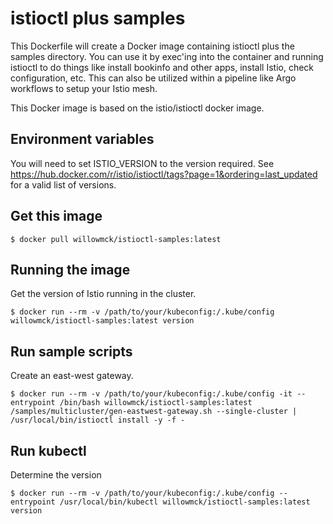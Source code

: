 # istioctl plus samples
This Dockerfile will create a Docker image containing istioctl plus the samples directory.  You can use it by exec'ing into the container and running istioctl to do things like install bookinfo and other apps, install Istio, check configuration, etc.  This can also be utilized within a pipeline like Argo workflows to setup your Istio mesh.

This Docker image is based on the istio/istioctl docker image.

## Environment variables
You will need to set ISTIO_VERSION to the version required.  See https://hub.docker.com/r/istio/istioctl/tags?page=1&ordering=last_updated for a valid list of versions.

## Get this image

```
$ docker pull willowmck/istioctl-samples:latest
```

## Running the image

Get the version of Istio running in the cluster.

```
$ docker run --rm -v /path/to/your/kubeconfig:/.kube/config willowmck/istioctl-samples:latest version
```

## Run sample scripts 

Create an east-west gateway.

```
$ docker run --rm -v /path/to/your/kubeconfig:/.kube/config -it --entrypoint /bin/bash willowmck/istioctl-samples:latest /samples/multicluster/gen-eastwest-gateway.sh --single-cluster | /usr/local/bin/istioctl install -y -f -
```

## Run kubectl

Determine the version
```
$ docker run --rm -v /path/to/your/kubeconfig:/.kube/config --entrypoint /usr/local/bin/kubectl willowmck/istioctl-samples:latest version
```
